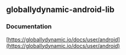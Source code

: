globallydynamic-android-lib
---

### Documentation
[https://globallydynamic.io/docs/user/android](https://globallydynamic.io/docs/user/android)

